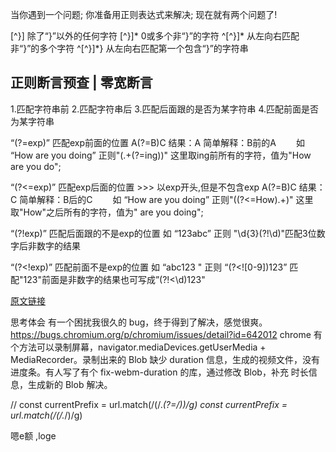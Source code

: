 
当你遇到一个问题;
你准备用正则表达式来解决;
现在就有两个问题了!


[^}] 除了“}”以外的任何字符
[^}]* 0或多个非“}”的字符
^[^}]* 从左向右匹配非“}”的多个字符
^[^}]*\} 从左向右匹配第一个包含“}”的字符串

## 正则断言预查 | 零宽断言
  1.匹配字符串前
  2.匹配字符串后
  3.匹配后面跟的是否为某字符串
  4.匹配前面是否为某字符串


  “(?=exp)” 匹配exp前面的位置
  A(?=B)C
    结果：A
    简单解释：B前的A
    　　如 “How are you doing” 正则"(.+(?=ing))" 这里取ing前所有的字符，值为"How are you do";

  “(?<=exp)” 匹配exp后面的位置 >>> 以exp开头,但是不包含exp
  A(?=B)C
    结果：C
    简单解释：B后的C
  　　如 “How are you doing” 正则"((?<=How).+)" 这里取"How"之后所有的字符，值为" are you doing";

  “(?!exp)” 匹配后面跟的不是exp的位置
  如 “123abc” 正则 "\d{3}(?!\d)"匹配3位数字后非数字的结果

  “(?<!exp)” 匹配前面不是exp的位置
  如 “abc123 " 正则 “(?<![0-9])123” 匹配"123"前面是非数字的结果也可写成”(?!<\d)123"

[原文链接](https://blog.csdn.net/weixin_45732863/article/details/102608853)


思考体会
有一个困扰我很久的 bug，终于得到了解决，感觉很爽。https://bugs.chromium.org/p/chromium/issues/detail?id=642012
chrome 有个方法可以录制屏幕，navigator.mediaDevices.getUserMedia + MediaRecorder。录制出来的 Blob 缺少 duration 信息，生成的视频文件，没有进度条。有人写了有个  fix-webm-duration 的库，通过修改 Blob，补充 时长信息，生成新的 Blob 解决。



  // const currentPrefix = url.match(/(\/.*(?=\/))/g)
  const currentPrefix = url.match(/(\/.*\/)/g)

嗯e额
,loge

